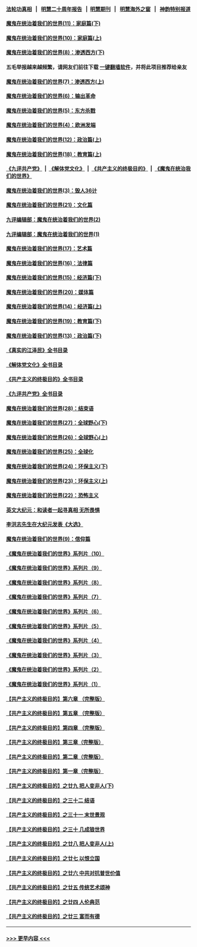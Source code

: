 #### [法轮功真相](https://github.com/gfw-breaker/truth/blob/master/README.md?t=0) &nbsp;&nbsp;|&nbsp;&nbsp; [明慧二十周年报告](https://github.com/gfw-breaker/mh-reports/blob/master/README.md?t=0) &nbsp;&nbsp;|&nbsp;&nbsp;[明慧期刊](https://github.com/gfw-breaker/mh-qikan) &nbsp;&nbsp;|&nbsp;&nbsp; [明慧海外之窗](https://github.com/gfw-breaker/mh-news/blob/master/README.md?t=0) &nbsp;&nbsp;|&nbsp;&nbsp; [神韵特别报道](https://github.com/gfw-breaker/mh-news/blob/master/shenyun.md?t=0)
#### [魔鬼在统治着我们的世界(11)：家庭篇(下)](../pages/nsc422/n10440961.md?t=12121501) 
#### [魔鬼在统治着我们的世界(10)：家庭篇(上)](../pages/nsc422/n10435448.md?t=12121501) 
#### [魔鬼在统治着我们的世界(8)：渗透西方(下)](../pages/nsc422/n10429603.md?t=12121501) 
#### 五毛举报越来越频繁，请网友们前往下载 [一键翻墙软件](https://github.com/gfw-breaker/ssr-accounts)，并将此项目推荐给亲友
#### [魔鬼在统治着我们的世界(7)：渗透西方(上)](../pages/nsc422/n10426013.md?t=12121501) 
#### [魔鬼在统治着我们的世界(6)：输出革命](../pages/nsc422/n10421536.md?t=12121501) 
#### [魔鬼在统治着我们的世界(5)：东方杀戮](../pages/nsc422/n10417707.md?t=12121501) 
#### [魔鬼在统治着我们的世界(4)：欧洲发端](../pages/nsc422/n10414890.md?t=12121501) 
#### [魔鬼在统治着我们的世界(12)：政治篇(上)](../pages/nsc422/n10444576.md?t=12121501) 
#### [魔鬼在统治着我们的世界(18)：教育篇(上)](../pages/nsc422/n10526970.md?t=12121501) 
#### [《九评共产党》](https://github.com/begood0513/9ping.md/blob/master/README.md) &nbsp;|&nbsp; [《解体党文化》](../../../../jtdwh.md/blob/master/README.md)  &nbsp;|&nbsp; [《共产主义的终极目的》](../../../../gczydzjmd.md/blob/master/README.md) &nbsp;|&nbsp; [《魔鬼在统治我们的世界》](../../../../mgztzwmdsj.md/blob/master/README.md) 
#### [魔鬼在统治着我们的世界(3)：毁人36计](../pages/nsc422/n10411583.md?t=12121501) 
#### [魔鬼在统治着我们的世界(21)：文化篇](../pages/nsc422/n10597706.md?t=12121501) 
#### [九评编辑部：魔鬼在统治着我们的世界(2)](../pages/nsc422/n10410036.md?t=12121501) 
#### [九评编辑部：魔鬼在统治着我们的世界(1)](../pages/nsc422/n10406825.md?t=12121501) 
#### [魔鬼在统治着我们的世界(17)：艺术篇](../pages/nsc422/n10499093.md?t=12121501) 
#### [魔鬼在统治着我们的世界(16)：法律篇](../pages/nsc422/n10485969.md?t=12121501) 
#### [魔鬼在统治着我们的世界(15)：经济篇(下)](../pages/nsc422/n10469975.md?t=12121501) 
#### [魔鬼在统治着我们的世界(20)：媒体篇](../pages/nsc422/n10586579.md?t=12121501) 
#### [魔鬼在统治着我们的世界(14)：经济篇(上)](../pages/nsc422/n10457370.md?t=12121501) 
#### [魔鬼在统治着我们的世界(19)：教育篇(下)](../pages/nsc422/n10564808.md?t=12121501) 
#### [魔鬼在统治着我们的世界(13)：政治篇(下)](../pages/nsc422/n10448270.md?t=12121501) 
#### [《真实的江泽民》全书目录](../pages/nsc422/n13721399.md?t=12121501) 
#### [《解体党文化》全书目录](../pages/nsc422/n13721157.md?t=12121501) 
#### [《共产主义的终极目的》全书目录](../pages/nsc422/n13721048.md?t=12121501) 
#### [《九评共产党》全书目录](../pages/nsc422/n13708085.md?t=12121501) 
#### [魔鬼在统治着我们的世界(28)：结束语](../pages/nsc422/n10936246.md?t=12121501) 
#### [魔鬼在统治着我们的世界(27)：全球野心(下)](../pages/nsc422/n10928319.md?t=12121501) 
#### [魔鬼在统治着我们的世界(26)：全球野心(上)](../pages/nsc422/n10900318.md?t=12121501) 
#### [魔鬼在统治着我们的世界(25)：全球化](../pages/nsc422/n10788205.md?t=12121501) 
#### [魔鬼在统治着我们的世界(24)：环保主义(下)](../pages/nsc422/n10695307.md?t=12121501) 
#### [魔鬼在统治着我们的世界(23)：环保主义(上)](../pages/nsc422/n10688613.md?t=12121501) 
#### [魔鬼在统治着我们的世界(22)：恐怖主义](../pages/nsc422/n10614727.md?t=12121501) 
#### [英文大纪元：和读者一起寻真相 无所畏惧](../pages/nsc422/n12542027.md?t=12121501) 
#### [李洪志先生在大纪元发表《大选》](../pages/nsc422/n12534746.md?t=12121501) 
#### [魔鬼在统治着我们的世界(9)：信仰篇](../pages/nsc422/n10432159.md?t=12121501) 
#### [《魔鬼在统治着我们的世界》系列片（10）](../pages/nsc422/n12292670.md?t=12121501) 
#### [《魔鬼在统治着我们的世界》系列片（9）](../pages/nsc422/n12290859.md?t=12121501) 
#### [《魔鬼在统治着我们的世界》系列片（8）](../pages/nsc422/n12287445.md?t=12121501) 
#### [《魔鬼在统治着我们的世界》系列片（7）](../pages/nsc422/n12283425.md?t=12121501) 
#### [《魔鬼在统治着我们的世界》系列片（6）](../pages/nsc422/n12282314.md?t=12121501) 
#### [《魔鬼在统治着我们的世界》系列片（5）](../pages/nsc422/n12281419.md?t=12121501) 
#### [《魔鬼在统治着我们的世界》系列片（4）](../pages/nsc422/n12274024.md?t=12121501) 
#### [《魔鬼在统治着我们的世界》系列片（3）](../pages/nsc422/n12271322.md?t=12121501) 
#### [《魔鬼在统治着我们的世界》系列片（2）](../pages/nsc422/n12269049.md?t=12121501) 
#### [《魔鬼在统治着我们的世界》系列片（1）](../pages/nsc422/n12267575.md?t=12121501) 
#### [【共产主义的终极目的】第六章 （完整版）](../pages/nsc422/n11428913.md?t=12121501) 
#### [【共产主义的终极目的】第五章 （完整版）](../pages/nsc422/n11428912.md?t=12121501) 
#### [【共产主义的终极目的】第四章 （完整版）](../pages/nsc422/n11428907.md?t=12121501) 
#### [【共产主义的终极目的】第三章（完整版）](../pages/nsc422/n11428848.md?t=12121501) 
#### [【共产主义的终极目的】第二章（完整版）](../pages/nsc422/n11428831.md?t=12121501) 
#### [【共产主义的终极目的】第一章（完整版）](../pages/nsc422/n11417651.md?t=12121501) 
#### [【共产主义的终极目的】之廿九 把人变非人(下)](../pages/nsc422/n11344140.md?t=12121501) 
#### [【共产主义的终极目的】之三十二 结语](../pages/nsc422/n11360535.md?t=12121501) 
#### [【共产主义的终极目的】之三十一 末世景观](../pages/nsc422/n11351129.md?t=12121501) 
#### [【共产主义的终极目的】之三十 几成狼世界](../pages/nsc422/n11348280.md?t=12121501) 
#### [【共产主义的终极目的】之廿八 把人变非人(上)](../pages/nsc422/n11340492.md?t=12121501) 
#### [【共产主义的终极目的】之廿七 以恨立国](../pages/nsc422/n11336944.md?t=12121501) 
#### [【共产主义的终极目的】之廿六 中共对抗普世价值](../pages/nsc422/n11324785.md?t=12121501) 
#### [【共产主义的终极目的】之廿五 传统艺术颂神](../pages/nsc422/n11296396.md?t=12121501) 
#### [【共产主义的终极目的】之廿四 人伦典范](../pages/nsc422/n11296397.md?t=12121501) 
#### [【共产主义的终极目的】之廿三 富而有德](../pages/nsc422/n11283598.md?t=12121501) 

----
#### [ >>> 更早内容 <<< ](../indexes/nsc422-earlier.md)
